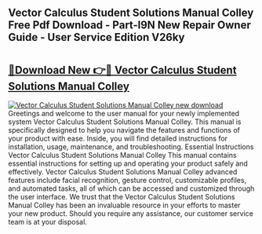 ## Vector Calculus Student Solutions Manual Colley Free Pdf Download - Part-l9N New Repair Owner Guide - User Service Edition V26ky

# <h2><a href="http://bc75195.oget.top/?id=Vector+Calculus+Student+Solutions+Manual+Colley">🔗Download New 👉🔴 Vector Calculus Student Solutions Manual Colley</a></h2>

[![Vector Calculus Student Solutions Manual Colley new download](https://i.imgur.com/5g1atiW.png)](http://bc75195.oget.top/?id=Vector+Calculus+Student+Solutions+Manual+Colley)
Greetings and welcome to the user manual for your newly implemented system Vector Calculus Student Solutions Manual Colley. This manual is specifically designed to help you navigate the features and functions of your product with ease. Inside, you will find detailed instructions for installation, usage, maintenance, and troubleshooting. Essential Instructions Vector Calculus Student Solutions Manual Colley This manual contains essential instructions for setting up and operating your product safely and effectively. Vector Calculus Student Solutions Manual Colley advanced features include facial recognition, gesture control, customizable profiles, and automated tasks, all of which can be accessed and customized through the user interface. We trust that the Vector Calculus Student Solutions Manual Colley has been an invaluable resource in your efforts to master your new product. Should you require any assistance, our customer service team is at your disposal.
